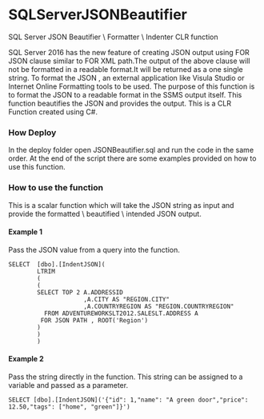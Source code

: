 # SQLServerJSONBeautifier
SQL Server JSON Beautifier \ Formatter  \ Indenter CLR function

SQL Server 2016 has the new feature of creating JSON output using FOR JSON clause similar to FOR XML path.The output of the above clause will not be formatted in a readable format.It will be returned as a one single string. To format the JSON , an external application like Visula Studio or Internet Online Formatting tools to be used. The purpose of this function is to format the JSON to a readable format in the SSMS output itself. This function beautifies the JSON and provides the output. This is a CLR Function created using C#.

### How Deploy

In the deploy folder open JSONBeautifier.sql and run the code in the same order. At the end of the script there are some examples provided on how to use this function.

### How to use the function

This is a scalar function which will take the JSON string as input and provide the formatted \ beautified \ intended JSON output.

#### Example 1

Pass the JSON value from a query into the function.

```
SELECT  [dbo].[IndentJSON](
		LTRIM
		(
		(
		SELECT TOP 2 A.ADDRESSID
					 ,A.CITY AS "REGION.CITY" 
					 ,A.COUNTRYREGION AS "REGION.COUNTRYREGION" 
		  FROM ADVENTUREWORKSLT2012.SALESLT.ADDRESS A
		 FOR JSON PATH , ROOT('Region')
		) 
		)
		)
```

#### Example 2

Pass the string directly in the function. This string can be assigned to a variable and passed as a parameter.

```
SELECT [dbo].[IndentJSON]('{"id": 1,"name": "A green door","price": 12.50,"tags": ["home", "green"]}')
```
